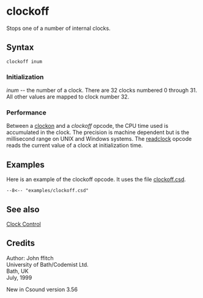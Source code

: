 <!--
id:clockoff
category:Instrument Control:Clock Control
-->
# clockoff
Stops one of a number of internal clocks.

## Syntax
``` csound-orc
clockoff inum
```

### Initialization

_inum_ -- the number of a clock.  There are 32 clocks numbered 0 through 31. All other values are mapped to clock number 32.

### Performance

Between a [clockon](../../opcodes/clockon) and a _clockoff_ opcode, the CPU time used is accumulated in the clock.  The precision is machine dependent but is the millisecond range on UNIX and Windows systems. The [readclock](../../opcodes/readclock) opcode reads the current value of a clock at initialization time.

## Examples

Here is an example of the clockoff opcode. It uses the file [clockoff.csd](../../examples/clockoff.csd).

``` csound-csd title="Example of the clockoff opcode." linenums="1"
--8<-- "examples/clockoff.csd"
```

## See also

[Clock Control](../../control/clockctl)

## Credits

Author: John ffitch<br>
University of Bath/Codemist Ltd.<br>
Bath, UK<br>
July, 1999<br>

New in Csound version 3.56
